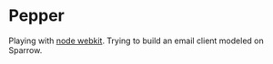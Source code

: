# Pepper

Playing with [node webkit](https://github.com/rogerwang/node-webkit). Trying to build an email client modeled on Sparrow.